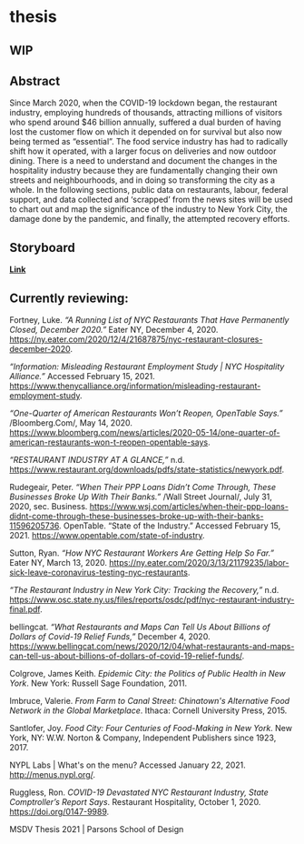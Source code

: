 # thesis

## WIP

## Abstract

Since March 2020, when the COVID-19 lockdown began, the restaurant industry, employing hundreds of thousands, attracting millions of visitors who spend around $46 billion annually,  suffered a dual burden of having lost the customer flow on which it depended on for survival but also now being termed as “essential”. The food service industry has had to radically shift how it operated, with a larger focus on deliveries and now outdoor dining. There is a need to understand and document the changes in the hospitality industry because they are fundamentally changing their own streets and neighbourhoods, and in doing so transforming the city as a whole. In the following sections, public data on restaurants, labour, federal support, and data collected and ‘scrapped’ from the news sites will be used to chart out and map the significance of the industry to New York City, the damage done by the pandemic, and finally, the attempted recovery efforts.

## Storyboard

**[Link](https://github.com/shmanzar/thesis/tree/master/storyboard/thesis-storyboard.pdf)**

## Currently reviewing:

Fortney, Luke. _“A Running List of NYC Restaurants That Have Permanently Closed, December 2020.”_ Eater NY, December 4, 2020. https://ny.eater.com/2020/12/4/21687875/nyc-restaurant-closures-december-2020.

_“Information: Misleading Restaurant Employment Study | NYC Hospitality Alliance.”_ Accessed February 15, 2021. https://www.thenycalliance.org/information/misleading-restaurant-employment-study.

_“One-Quarter of American Restaurants Won’t Reopen, OpenTable Says.”_ /Bloomberg.Com/, May 14, 2020. https://www.bloomberg.com/news/articles/2020-05-14/one-quarter-of-american-restaurants-won-t-reopen-opentable-says.

_“RESTAURANT INDUSTRY AT A GLANCE,”_ n.d. https://www.restaurant.org/downloads/pdfs/state-statistics/newyork.pdf.

Rudegeair, Peter. _“When Their PPP Loans Didn’t Come Through, These Businesses Broke Up With Their Banks.”_ /Wall Street Journal/, July 31, 2020, sec. Business. https://www.wsj.com/articles/when-their-ppp-loans-didnt-come-through-these-businesses-broke-up-with-their-banks-11596205736.
OpenTable. “State of the Industry.” Accessed February 15, 2021. https://www.opentable.com/state-of-industry.

Sutton, Ryan. _“How NYC Restaurant Workers Are Getting Help So Far.”_ Eater NY, March 13, 2020. https://ny.eater.com/2020/3/13/21179235/labor-sick-leave-coronavirus-testing-nyc-restaurants.

_“The Restaurant Industry in New York City: Tracking the Recovery,”_ n.d. https://www.osc.state.ny.us/files/reports/osdc/pdf/nyc-restaurant-industry-final.pdf.

bellingcat. _“What Restaurants and Maps Can Tell Us About Billions of Dollars of Covid-19 Relief Funds,”_ December 4, 2020. https://www.bellingcat.com/news/2020/12/04/what-restaurants-and-maps-can-tell-us-about-billions-of-dollars-of-covid-19-relief-funds/.

Colgrove, James Keith. _Epidemic City: the Politics of Public Health in New York_. New York: Russell Sage Foundation, 2011.

Imbruce, Valerie. _From Farm to Canal Street: Chinatown's Alternative Food Network in the Global Marketplace_. Ithaca: Cornell University Press, 2015.

Santlofer, Joy. _Food City: Four Centuries of Food-Making in New York_. New York, NY: W.W. Norton &amp; Company, Independent Publishers since 1923, 2017.

NYPL Labs | What's on the menu? Accessed January 22, 2021. http://menus.nypl.org/.

Ruggless, Ron. _COVID-19 Devastated NYC Restaurant Industry, State Comptroller’s Report Says_. Restaurant Hospitality, October 1, 2020. https://doi.org/0147-9989.

MSDV Thesis 2021 | Parsons School of Design
